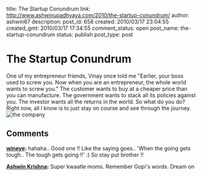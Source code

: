 title: The Startup Conundrum
link: http://www.ashwinupadhyaya.com/2010/the-startup-conundrum/
author: ashwin67
description: 
post_id: 658
created: 2010/03/17 23:04:55
created_gmt: 2010/03/17 17:34:55
comment_status: open
post_name: the-startup-conundrum
status: publish
post_type: post

# The Startup Conundrum

One of my entrepreneur friends, Vinay once told me "Earlier, your boss used to screw you. Now when you are an entrepreneur, the whole world wants to screw you." The customer wants to buy at a cheaper price than you can manufacture. The government wants to stack all its policies against you. The investor wants all the returns in the world. So what do you do? Right now, all I know is to just stay on course and see through the journey. ![the company](http://lh3.ggpht.com/_TuZ4YYywUxo/S5Je9h5aNnI/AAAAAAAAByA/94yoa0fgbt8/s800/the-company.jpg)

## Comments

**[wineye](#156 "2010-03-17 23:29:13"):** hahaha.. Good one !! Like the saying goes.. 'When the going gets tough.. The tough gets going !!' :) So stay put brother !!

**[Ashwin Krishna](#157 "2010-03-19 04:05:48"):** Super kwaatle moms. Remember Gopi's words. Dream on

